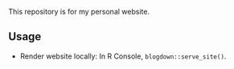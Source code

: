 This repository is for my personal website.

## Usage
- Render website locally: In R Console, `blogdown::serve_site()`.
